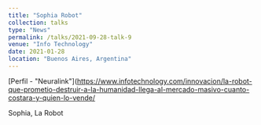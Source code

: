 ```yaml
---
title: "Sophia Robot"
collection: talks
type: "News"
permalink: /talks/2021-09-28-talk-9
venue: "Info Technology"
date: 2021-01-28
location: "Buenos Aires, Argentina"
---
```


[Perfil - "Neuralink"](https://www.infotechnology.com/innovacion/la-robot-que-prometio-destruir-a-la-humanidad-llega-al-mercado-masivo-cuanto-costara-y-quien-lo-vende/

Sophia, La Robot



